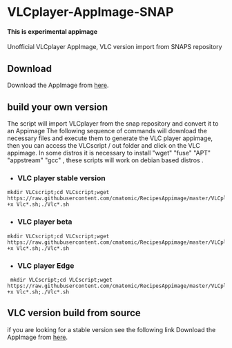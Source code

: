 # VLCplayer-AppImage-SNAP
#### This is experimental appimage
Unofficial VLCplayer AppImage, VLC version import from SNAPS repository

## Download
Download the AppImage from [here](https://github.com/cmatomic/VLCplayer-AppImage-SNAP/releases).


## build your own version

The script will import VLCplayer from the snap repository and convert it to an Appimage
The following sequence of commands will download the necessary files and execute them to generate the VLC player appimage, then you can access the VLCscript / out folder and click on the VLC appimage.
In some distros it is necessary to install  "wget" "fuse" "APT" "appstream" "gcc" , these scripts will work on debian based distros .

* ### VLC player stable version
```
mkdir VLCscript;cd VLCscript;wget https://raw.githubusercontent.com/cmatomic/RecipesAppimage/master/VLCplayerSnap/VlcPlayerSnap.sh;chmod +x Vlc*.sh;./Vlc*.sh
```

* ### VLC player beta 
```
mkdir VLCscript;cd VLCscript;wget https://raw.githubusercontent.com/cmatomic/RecipesAppimage/master/VLCplayerSnap/VlcPlayerBetaSnap.sh;chmod +x Vlc*.sh;./Vlc*.sh
```

* ### VLC player Edge
```
 mkdir VLCscript;cd VLCscript;wget https://raw.githubusercontent.com/cmatomic/RecipesAppimage/master/VLCplayerSnap/VlcPlayervlcEdgeSnap.sh;chmod +x Vlc*.sh;./Vlc*.sh  
```

## VLC version build from source
if you are looking for a stable version see the following link
Download the AppImage from [here](https://github.com/cmatomic/VLCplayer-AppImage/releases).
